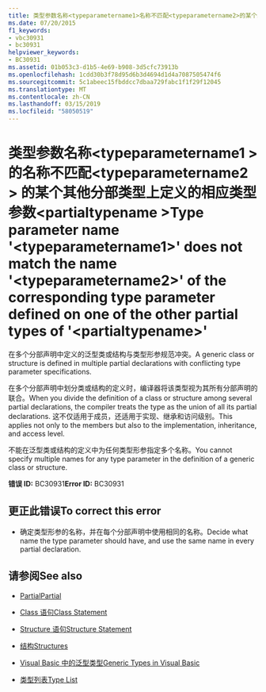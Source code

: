 ```yaml
---
title: 类型参数名称<typeparametername1>名称不匹配<typeparametername2>的某个其他分部类型上定义的相应类型参数<partialtypename>
ms.date: 07/20/2015
f1_keywords:
- vbc30931
- bc30931
helpviewer_keywords:
- BC30931
ms.assetid: 01b053c3-d1b5-4e69-b908-3d5cfc73913b
ms.openlocfilehash: 1cdd30b3f78d95d6b3d4694d1d4a7087505474f6
ms.sourcegitcommit: 5c1abeec15fbddcc7dbaa729fabc1f1f29f12045
ms.translationtype: MT
ms.contentlocale: zh-CN
ms.lasthandoff: 03/15/2019
ms.locfileid: "58050519"
---
```

# <a name="type-parameter-name-typeparametername1-does-not-match-the-name-typeparametername2-of-the-corresponding-type-parameter-defined-on-one-of-the-other-partial-types-of-partialtypename"></a><span data-ttu-id="a6190-102">类型参数名称\<typeparametername1 > 的名称不匹配\<typeparametername2 > 的某个其他分部类型上定义的相应类型参数\<partialtypename ></span><span class="sxs-lookup"><span data-stu-id="a6190-102">Type parameter name '\<typeparametername1>' does not match the name '\<typeparametername2>' of the corresponding type parameter defined on one of the other partial types of '\<partialtypename>'</span></span>
<span data-ttu-id="a6190-103">在多个分部声明中定义的泛型类或结构与类型形参规范冲突。</span><span class="sxs-lookup"><span data-stu-id="a6190-103">A generic class or structure is defined in multiple partial declarations with conflicting type parameter specifications.</span></span>  
  
 <span data-ttu-id="a6190-104">在多个分部声明中划分类或结构的定义时，编译器将该类型视为其所有分部声明的联合。</span><span class="sxs-lookup"><span data-stu-id="a6190-104">When you divide the definition of a class or structure among several partial declarations, the compiler treats the type as the union of all its partial declarations.</span></span> <span data-ttu-id="a6190-105">这不仅适用于成员，还适用于实现、继承和访问级别。</span><span class="sxs-lookup"><span data-stu-id="a6190-105">This applies not only to the members but also to the implementation, inheritance, and access level.</span></span>  
  
 <span data-ttu-id="a6190-106">不能在泛型类或结构的定义中为任何类型形参指定多个名称。</span><span class="sxs-lookup"><span data-stu-id="a6190-106">You cannot specify multiple names for any type parameter in the definition of a generic class or structure.</span></span>  
  
 <span data-ttu-id="a6190-107">**错误 ID:** BC30931</span><span class="sxs-lookup"><span data-stu-id="a6190-107">**Error ID:** BC30931</span></span>  
  
## <a name="to-correct-this-error"></a><span data-ttu-id="a6190-108">更正此错误</span><span class="sxs-lookup"><span data-stu-id="a6190-108">To correct this error</span></span>  
  
-   <span data-ttu-id="a6190-109">确定类型形参的名称，并在每个分部声明中使用相同的名称。</span><span class="sxs-lookup"><span data-stu-id="a6190-109">Decide what name the type parameter should have, and use the same name in every partial declaration.</span></span>  
  
## <a name="see-also"></a><span data-ttu-id="a6190-110">请参阅</span><span class="sxs-lookup"><span data-stu-id="a6190-110">See also</span></span>

- [<span data-ttu-id="a6190-111">Partial</span><span class="sxs-lookup"><span data-stu-id="a6190-111">Partial</span></span>](../../visual-basic/language-reference/modifiers/partial.md)
- [<span data-ttu-id="a6190-112">Class 语句</span><span class="sxs-lookup"><span data-stu-id="a6190-112">Class Statement</span></span>](../../visual-basic/language-reference/statements/class-statement.md)
- [<span data-ttu-id="a6190-113">Structure 语句</span><span class="sxs-lookup"><span data-stu-id="a6190-113">Structure Statement</span></span>](../../visual-basic/language-reference/statements/structure-statement.md)

- [<span data-ttu-id="a6190-114">结构</span><span class="sxs-lookup"><span data-stu-id="a6190-114">Structures</span></span>](../../visual-basic/programming-guide/language-features/data-types/structures.md)
- [<span data-ttu-id="a6190-115">Visual Basic 中的泛型类型</span><span class="sxs-lookup"><span data-stu-id="a6190-115">Generic Types in Visual Basic</span></span>](../../visual-basic/programming-guide/language-features/data-types/generic-types.md)
- [<span data-ttu-id="a6190-116">类型列表</span><span class="sxs-lookup"><span data-stu-id="a6190-116">Type List</span></span>](../../visual-basic/language-reference/statements/type-list.md)
